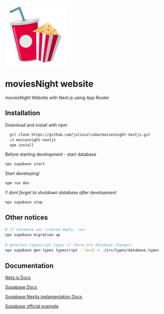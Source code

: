 <img src="https://raw.githubusercontent.com/juliuszlioba/moviesnight-nextjs/90fd6ede03557e3b1fc22dd18d30df191169964f/public/img/svg/movieNight_logo.svg" width="200" height="200"/>

# moviesNight website

moviesNight Website with Next.js using App Router

## Installation

Download and install with npm
```bash
  git clone https://github.com/juliuszlioba/moviesnight-nextjs.git
  cd moviesnight-nextjs
  npm install
```

Before starting development - start database
```bash
npx supabase start
```


Start developing!
```bash
npm run dev
```

_!! dont forget to shutdown database after development_
```bash
npx supabase stop
```

## Other notices
```bash
# if database was created empty, run:
npx supabase migration up

# generate typescript types if there are database changes:
npx supabase gen types typescript --local > ./src/types/database.types.ts
```

## Documentation

[Nets.js Docs](https://nextjs.org/docs)

[Supabase Docs](https://supabase.com/docs)

[Supabase Nextjs inplamentation Docs](https://supabase.com/docs/guides/auth/auth-helpers/nextjs)

[Supabase official example](https://github.com/supabase/supabase/tree/master/examples/auth/nextjs)